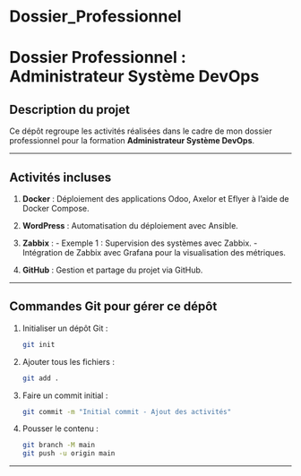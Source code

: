 # Dossier_Professionnel
# Dossier Professionnel : Administrateur Système DevOps

## Description du projet

Ce dépôt regroupe les activités réalisées dans le cadre de mon dossier professionnel pour la formation **Administrateur Système DevOps**.

---

## Activités incluses

1. **Docker** : Déploiement des applications Odoo, Axelor et Eflyer à l’aide de Docker Compose.
   

2. **WordPress** : Automatisation du déploiement avec Ansible.
   

3. **Zabbix** : - Exemple 1 : Supervision des systèmes avec Zabbix.
                - Intégration de Zabbix avec Grafana pour la visualisation des métriques.
   

4. **GitHub** : Gestion et partage du projet via GitHub.
   

---

## Commandes Git pour gérer ce dépôt

1. Initialiser un dépôt Git :
    ```bash
    git init
    ```

2. Ajouter tous les fichiers :
    ```bash
    git add .
    ```

3. Faire un commit initial :
    ```bash
    git commit -m "Initial commit - Ajout des activités"
    ```


4. Pousser le contenu :
    ```bash
    git branch -M main
    git push -u origin main
    ```

---

